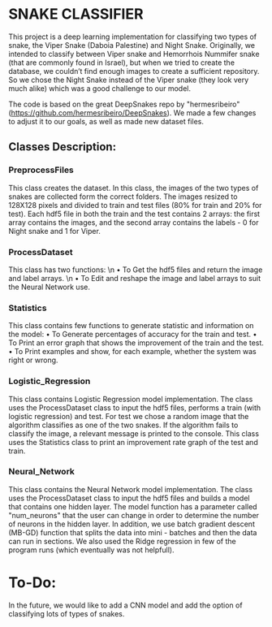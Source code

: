 # SNAKE CLASSIFIER
This project is a deep learning implementation for classifying two types of snake, the Viper Snake (Daboia Palestine)
and Night Snake. Originally, we intended to classify between Viper snake and Hemorrhois Nummifer snake 
(that are commonly found in Israel), but when we tried to create the database, we couldn’t find enough images to create a sufficient repository.
So we chose the Night Snake instead of the Viper snake (they look very much alike) which was a good challenge to our model.

The code is based on the great DeepSnakes repo by "hermesribeiro" (https://github.com/hermesribeiro/DeepSnakes).
We made a few changes to adjust it to our goals, as well as made new dataset files.

## Classes Description:
  ### PreprocessFiles 
This class creates the dataset. In this class, the images of the two types of snakes are collected form the correct folders. The images resized to 128X128 pixels and divided to train and test files (80% for train and 20% for test). Each hdf5 file in both the train and the test contains 2 arrays: the first array contains the images, and the second array contains the labels - 0 for Night snake and 1 for Viper.

### ProcessDataset
This class has two functions: \n
•	To Get the hdf5 files and return the image and label arrays.  \n
•	To Edit and reshape the image and label arrays to suit the Neural Network use.

### Statistics
This class contains few functions to generate statistic and information on the model:
•	To Generate percentages of accuracy for the train and test.
•	To Print an error graph that shows the improvement of the train and the test. 
•	To Print examples and show, for each example, whether the system was right or wrong.

### Logistic_Regression
This class contains Logistic Regression model implementation.
The class uses the ProcessDataset class to input the hdf5 files, performs a train (with logistic regression) and test. For test we chose a random image that the algorithm classifies as one of the two snakes. If the algorithm fails to classify the image, a relevant message is printed to the console.
This class uses the Statistics class to print an improvement rate graph of the test and train.


### Neural_Network
This class contains the Neural Network model implementation.
The class uses the ProcessDataset class to input the hdf5 files and builds a model that contains one hidden layer. The model function has a parameter called "num_neurons" that the user can change in order to determine the number of neurons in the hidden layer.
In addition, we use batch gradient descent (MB-GD) function that splits the data into mini - batches and then the data can run in sections.
We also used the Ridge regression in few of the program runs (which eventually was not helpfull).




# To-Do:
In the future, we would like to add a CNN model and add the option of classifying lots of types of snakes.


